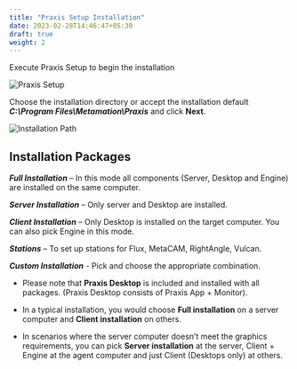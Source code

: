 ```yaml
---
title: "Praxis Setup Installation"
date: 2023-02-28T14:46:47+05:30
draft: true
weight: 2
---
```


Execute Praxis Setup to begin the installation

![Praxis Setup](/images/PraxisSetup.png)

Choose the installation directory or accept the installation default _**C:\Program Files\Metamation\Praxis**_ and click **Next**. 

![Installation Path](/images/InstallationPath.png)

## Installation Packages

_**Full Installation**_  – In this mode all components (Server, Desktop and Engine) are installed on the same computer.

_**Server Installation**_ – Only server and Desktop are installed.

_**Client Installation**_ – Only Desktop is installed on the target computer. You can also pick Engine in this mode.

_**Stations**_ – To set up stations for Flux, MetaCAM, RightAngle, Vulcan.

_**Custom Installation**_ - Pick and choose the appropriate combination.

* Please note that **Praxis Desktop** is included and installed with all packages. (Praxis Desktop consists of Praxis App + Monitor). 

* In a typical installation, you would choose **Full installation** on a server computer and **Client installation** on others. 

* In scenarios where the server computer doesn’t meet the graphics requirements, you can pick **Server installation** at the server, Client + Engine at the agent computer and just Client (Desktops only) at others.
